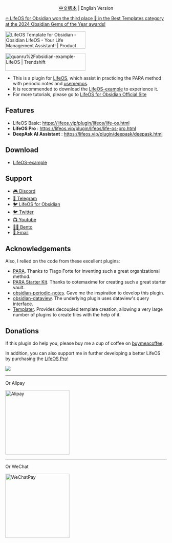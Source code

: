 <p align="center"><a title="中文版本" href="https://github.com/quanru/obsidian-example-lifeos/tree/chinese-version">中文版本</a>  |  English Version</p>

<a href="https://obsidian.md/blog/2024-goty-winners/">🔥 LifeOS for Obsidian won the third place 🥉 in the Best Templates category at the 2024 Obsidian Gems of the Year awards!</a>

<a href="https://www.producthunt.com/posts/lifeos-template-for-obsidian?utm_source=badge-featured&utm_medium=badge&utm_souce=badge-lifeos&#0045;template&#0045;for&#0045;obsidian" target="_blank">
  <img src="https://api.producthunt.com/widgets/embed-image/v1/featured.svg?post_id=441390&theme=light" alt="LifeOS&#0032;Template&#0032;for&#0032;Obsidian - Obsidian&#0032;LifeOS&#0032;&#0045;&#0032;Your&#0032;Life&#0032;Management&#0032;Assistant&#0033; | Product Hunt" style="width: 250px; height: 54px;" width="250" height="54" />
</a>

<a href="https://trendshift.io/repositories/7903" target="_blank"><img src="https://trendshift.io/api/badge/repositories/7903" alt="quanru%2Fobsidian-example-LifeOS | Trendshift" style="width: 250px; height: 55px;" width="250" height="55"/></a>

- This is a plugin for [LifeOS](https://lifeos.vip), which assist in practicing the PARA method with periodic notes and [usememos](https://www.usememos.com/).
- It is recommended to download the [LifeOS-example](https://github.com/quanru/obsidian-example-lifeos/archive/refs/heads/main.zip) to experience it.
- For more tutorials, please go to [LifeOS for Obsidian Official Site](https://lifeos.vip/)

## Features

- LifeOS Basic: https://lifeos.vip/plugin/lifeos/life-os.html
- **LifeOS Pro** : https://lifeos.vip/plugin/lifeos/life-os-pro.html
- **DeepAsk AI Assistant** : https://lifeos.vip/plugin/deepask/deepask.html


## Download

- [LifeOS-example](https://github.com/quanru/obsidian-example-lifeos/archive/refs/heads/main.zip)

## Support

- [🎮 Discord](https://discord.gg/HZGanKEkuZ)
- [💬 Telegram](https://t.me/+OLTasChvEEthMjBl)
- [🐦 LifeOS for Obsidian](https://twitter.com/quan_ru)
- [🐦 Twitter](https://x.com/quan_ru)
- [📺 Youtube](https://www.youtube.com/@LeYangLin)
- [🧑‍🔧 Bento](https://bento.me/leyang)
- [📧 Email](mailto:quanruzhuoxiu@gmail.com)

## Acknowledgements

Also, I relied on the code from these excellent plugins:

- [PARA](https://fortelabs.com/blog/para/). Thanks to Tiago Forte for inventing such a great organizational method.
- [PARA Starter Kit](https://forum.obsidian.md/t/para-starter-kit/223). Thanks to cotemaxime for creating such a great starter vault.
- [obsidian-periodic-notes](https://github.com/liamcain/obsidian-periodic-notes). Gave me the inspiration to develop this plugin.
- [obsidian-dataview](https://github.com/blacksmithgu/obsidian-dataview). The underlying plugin uses dataview's query interface.
- [Templater](https://github.com/SilentVoid13/Templater). Provides decoupled template creation, allowing a very large number of plugins to create files with the help of it.

## Donations

If this plugin do help you, please buy me a cup of coffee on [buymeacoffee](https://www.buymeacoffee.com/leyang).

In addition, you can also support me in further developing a better LifeOS by purchasing the [LifeOS Pro](https://lifeos.vip/plugin/life-os-pro.html)!

<a href="https://www.buymeacoffee.com/leyang"><img src="https://img.buymeacoffee.com/button-api/?text=Buy me a coffee&emoji=&slug=leyang&button_colour=40DCA5&font_colour=ffffff&font_family=Cookie&outline_colour=000000&coffee_colour=FFDD00" /></a>

---

Or Alipay

<img alt="Alipay" src="https://blog.lifeos.vip/img/alipay-qr.jpg" width="200"/>

---

Or WeChat

<img alt="WeChatPay" src="https://blog.lifeos.vip/img/wechat-qr.jpg" width="200"/>
